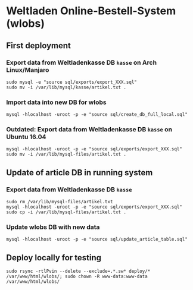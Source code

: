 # Weltladen Online-Bestell-System (wlobs)

## First deployment

### Export data from Weltladenkasse DB `kasse` on Arch Linux/Manjaro

```
sudo mysql -e "source sql/exports/export_XXX.sql"
sudo mv -i /var/lib/mysql/kasse/artikel.txt .
```

### Import data into new DB for wlobs

```
mysql -hlocalhost -uroot -p -e "source sql/create_db_full_local.sql"
```

### Outdated: Export data from Weltladenkasse DB `kasse` on Ubuntu 16.04

```
mysql -hlocalhost -uroot -p -e "source sql/exports/export_XXX.sql"
sudo mv -i /var/lib/mysql-files/artikel.txt .
```

## Update of article DB in running system

### Export data from Weltladenkasse DB `kasse`

```
sudo rm /var/lib/mysql-files/artikel.txt
mysql -hlocalhost -uroot -p -e "source sql/exports/export_XXX.sql"
sudo cp -i /var/lib/mysql-files/artikel.txt .
```

### Update wlobs DB with new data

```
mysql -hlocalhost -uroot -p -e "source sql/update_article_table.sql"
```

## Deploy locally for testing

```
sudo rsync -rtlPvin --delete --exclude=.*.sw* deploy/* /var/www/html/wlobs/; sudo chown -R www-data:www-data /var/www/html/wlobs/
```

